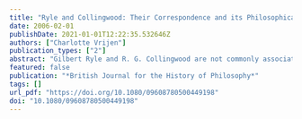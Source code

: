 ```yaml
---
title: "Ryle and Collingwood: Their Correspondence and its Philosophical Context"
date: 2006-02-01
publishDate: 2021-01-01T12:22:35.532646Z
authors: ["Charlotte Vrijen"]
publication_types: ["2"]
abstract: "Gilbert Ryle and R. G. Collingwood are not commonly associated with each other. From Ryle’s autobiographical essay (1971) we know that he saw Collingwood as an exact personification of pre-war Oxford: stuffy, hermetically closed off and philosophically dull; and, as did most of his analytically minded colleagues in philosophy, Ryle regarded Collingwood’s philosophy as a relic of past metaphysical theory. Collingwood, in turn, never paid any particular attention to Ryle’s philosophical writings, except on one occasion in 1935 when Ryle and Collingwood discussed their philosophical views with one another. At the time, Ryle was a lecturer at Christ Church College in Oxford and was already regarded as a promising philosopher, and Collingwood was Waynflete Professor of Metaphysical Philosophy. The tone in their brief correspondence was often biting and chilly, and the two philosophers seemed to disagree about almost everything. The correspondence between Ryle and Collingwood is discussed in the present article."
featured: false
publication: "*British Journal for the History of Philosophy*"
tags: []
url_pdf: "https://doi.org/10.1080/09608780500449198"
doi: "10.1080/09608780500449198"
---
```


